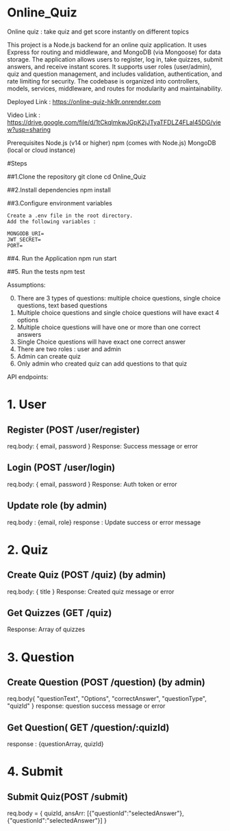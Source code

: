 # Online_Quiz
Online quiz : take quiz and get score instantly on different topics


This project is a Node.js backend for an online quiz application. It uses Express for routing and middleware, and MongoDB (via Mongoose) for data storage. The application allows users to register, log in, take quizzes, submit answers, and receive instant scores. It supports user roles (user/admin), quiz and question management, and includes validation, authentication, and rate limiting for security. The codebase is organized into controllers, models, services, middleware, and routes for modularity and maintainability.

Deployed Link : https://online-quiz-hk9r.onrender.com

Video Link : https://drive.google.com/file/d/1tCkqlmkwJGpK2jJTyaTFDLZ4FLal45DG/view?usp=sharing

Prerequisites
Node.js (v14 or higher)
npm (comes with Node.js)
MongoDB (local or cloud instance)


#Steps

##1.Clone the repository
    git clone <repository-url>
    cd Online_Quiz

##2.Install dependencies
    npm install

##3.Configure environment variables

    Create a .env file in the root directory.
    Add the following variables :

    MONGODB_URI=
    JWT_SECRET=
    PORT=

##4. Run the Application 
    npm run start

##5. Run the tests
    npm test

Assumptions:

0. There are 3 types of questions: multiple choice questions, single choice questions, text   based questions
1. Multiple choice questions and single choice questions will have exact 4 options
2. Multiple choice questions will have one or more than one correct answers
3. Single Choice questions will have exact one correct answer
4. There are two roles : user and admin
5. Admin can create quiz
6. Only admin who created quiz can add questions to that quiz

API endpoints: 

# 1. User

## Register (POST /user/register)

req.body: { email, password }
Response: Success message or error

## Login (POST /user/login)

req.body: { email, password }
Response: Auth token or error

## Update role (by admin)
req.body : {email, role}
response : Update success or error message

# 2. Quiz

## Create Quiz (POST /quiz) (by admin)
req.body: { title }
Response: Created quiz message or error

## Get Quizzes (GET /quiz)
Response: Array of quizzes

# 3. Question

## Create Question (POST /question) (by admin)
req.body{
    "questionText",
    "Options",
    "correctAnswer",
    "questionType",
    "quizId"
}
response: question success message or error

## Get Question( GET /question/:quizId) 

response : {questionArray, quizId}

# 4. Submit

## Submit Quiz(POST /submit)
req.body = {
    quizId,
    ansArr: [{"questionId":"selectedAnswer"}, {"questionId":"selectedAnswer"}]
}
